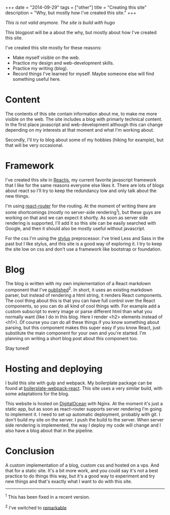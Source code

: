 +++
date = "2014-09-29"
tags = ["other"]
title = "Creating this site"
description = "Why, but mostly how I've created this site."
+++

*This is not valid anymore. The site is build with hugo*

This blogpost will be a about the why, but mostly about how I've created
this site.

I've created this site mostly for these reasons:

* Make myself visible on the web.
* Practice my design and web-development skills.
* Practice my writing (blog).
* Record things I've learned for myself. Maybe someone else will find
  something useful here.

# Content

The contents of this site contain information about me, to make me more
visible on the web. The site includes a blog with primarly technical content. In
the first place javascript and web-development although this can change
depending on my interests at that moment and what I'm working about.

Secondly, I'll try to blog about some of my hobbies (hiking for example),
but that will be very occasional.

# Framework

I've created this site in [Reactjs](http://facebook.github.io/react/), my
current favorite javascript framework that I like for the same reasons everyone
else likes it. There are lots of blogs
about react so I'll try to keep the redundancy low and only talk about the new
things.

I'm using [react-router](https://github.com/rackt/react-router) for the routing.
At the moment of writing there are some shortcomings
(mostly no server-side rendering<sup>1</sup>), but these guys are working
on that and we can expect it shortly. As soon as server side rendering is
supported, I'll add it so this site can be easily searched with
Google, and then it should also be mostly useful without javascript.

For the css I'm using the [stylus](http://learnboost.github.io/stylus/) preprocessor.
I've tried Less and Sass in the past but I like stylus, and this site is a
good way of exploring it. I try to keep the site low on css and don't
use a framework like bootstrap or foundation.

# Blog

The blog is written with my own implementation of a React markdown component
that I've [published](https://github.com/tcoopman/markdown-react)<sup>2</sup>. In short, it uses an existing markdown parser,
but instead of rendering a html string, it renders React components. The cool
thing about this is that you can have full control over the React components, so
you can do all kind of cool things with. For example add a custom subscript
to every image or parse different html than what you normally want (like I do in
this blog. Here I render &lt;h2&gt; elements instead of &lt;h1&gt;). Of course you can do
all these things if you know something about parsing, but this component makes this
super easy if you know React, just substitute the main component for your own and
you're started. I'm planning on writing a short blog post about this component too.

Stay tuned!

# Hosting and deploying

I build this site with gulp and webpack. My boilerplate package
can be found at [boilerplate-webpack-react](https://github.com/tcoopman/boilerplate-webpack-react).
This site uses a very similar build, with some adaptations for the blog.

This website is hosted on [DigitalOcean](https://www.digitalocean.com/) with Nginx.
At the moment it's just a static app, but as soon as react-router supports server
rendering I'm going to implement it. I need to set up automatic deployment, probably with git.
I don't build my site on the server. I push the build to the server.
When server side rendering is implemented, the way I deploy my code will change
and I also have a blog about that in the pipeline.

# Conclusion

A custom implementation of a blog, custom css and hosted on a vps. And that for
a static site. It's a bit more work, and you could say it's not a best practice
to do things this way, but it's a good way to experiment and try new things and
that's exactly what I want to do with this site.

---

<sup>1</sup> This has been fixed in a recent version.

<sup>2</sup> I've switched to [remarkable](https://github.com/jonschlinkert/remarkable)
